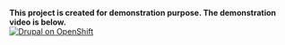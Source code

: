 <b>This project is created for demonstration purpose. The demonstration video is below.</b><br>
[![Drupal on OpenShift](https://img.youtube.com/vi/M8t08hguxcg/0.jpg)](https://www.youtube.com/watch?v=M8t08hguxcg)
